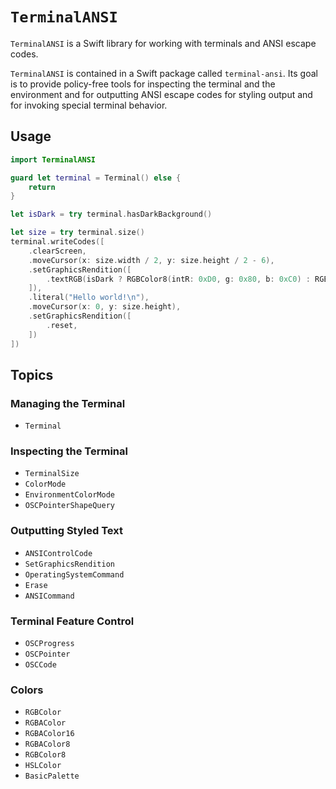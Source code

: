 # ``TerminalANSI``

``TerminalANSI`` is a Swift library for working with terminals and ANSI escape codes.

`TerminalANSI` is contained in a Swift package called `terminal-ansi`. Its goal is to provide policy-free
tools for inspecting the terminal and the environment and for outputting ANSI escape codes for styling output
and for invoking special terminal behavior.

## Usage

```swift
import TerminalANSI

guard let terminal = Terminal() else {
    return
}

let isDark = try terminal.hasDarkBackground()

let size = try terminal.size()
terminal.writeCodes([
    .clearScreen,
    .moveCursor(x: size.width / 2, y: size.height / 2 - 6),
    .setGraphicsRendition([
        .textRGB(isDark ? RGBColor8(intR: 0xD0, g: 0x80, b: 0xC0) : RGBColor8(intR: 0x80, g: 0x30, b: 0x60)),
    ]),
    .literal("Hello world!\n"),
    .moveCursor(x: 0, y: size.height),
    .setGraphicsRendition([
        .reset,
    ])
])
```

## Topics

### Managing the Terminal

- ``Terminal``

### Inspecting the Terminal

- ``TerminalSize``
- ``ColorMode``
- ``EnvironmentColorMode``
- ``OSCPointerShapeQuery``

### Outputting Styled Text

- ``ANSIControlCode``
- ``SetGraphicsRendition``
- ``OperatingSystemCommand``
- ``Erase``
- ``ANSICommand``

### Terminal Feature Control

- ``OSCProgress``
- ``OSCPointer``
- ``OSCCode``

### Colors

- ``RGBColor``
- ``RGBAColor``
- ``RGBAColor16``
- ``RGBAColor8``
- ``RGBColor8``
- ``HSLColor``
- ``BasicPalette``
